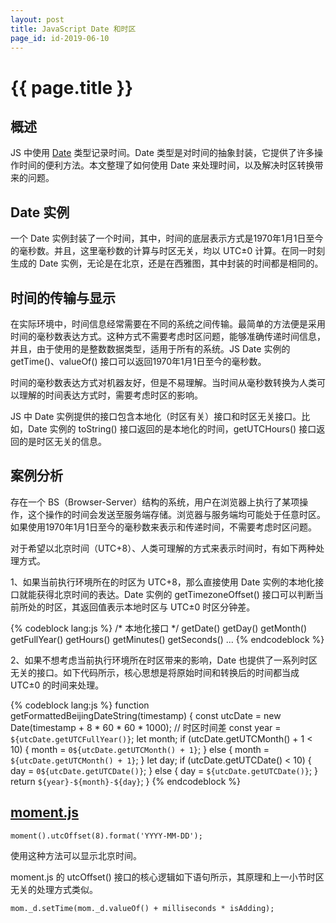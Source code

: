 ```yaml
---
layout: post
title: JavaScript Date 和时区
page_id: id-2019-06-10
---
```


<h1 class="title">{{ page.title }}</h1>

<h2 id='section_1'>概述</h2>

JS 中使用 <a href="https://developer.mozilla.org/en-US/docs/Web/JavaScript/Reference/Global_Objects/Date" target="_blank">Date</a> 类型记录时间。Date 类型是对时间的抽象封装，它提供了许多操作时间的便利方法。本文整理了如何使用 Date 来处理时间，以及解决时区转换带来的问题。

<!-- more -->

<h2 id='section_2'>Date 实例</h2>

一个 Date 实例封装了一个时间，其中，时间的底层表示方式是1970年1月1日至今的毫秒数。并且，这里毫秒数的计算与时区无关，均以 UTC±0 计算。在同一时刻生成的 Date 实例，无论是在北京，还是在西雅图，其中封装的时间都是相同的。

<h2 id='section_3'>时间的传输与显示</h2>

在实际环境中，时间信息经常需要在不同的系统之间传输。最简单的方法便是采用时间的毫秒数表达方式。这种方式不需要考虑时区问题，能够准确传递时间信息，并且，由于使用的是整数数据类型，适用于所有的系统。JS Date 实例的 getTime()、valueOf() 接口可以返回1970年1月1日至今的毫秒数。

时间的毫秒数表达方式对机器友好，但是不易理解。当时间从毫秒数转换为人类可以理解的时间表达方式时，需要考虑时区的影响。

JS 中 Date 实例提供的接口包含本地化（时区有关）接口和时区无关接口。比如，Date 实例的 toString() 接口返回的是本地化的时间，getUTCHours() 接口返回的是时区无关的信息。

<h2 id='section_4'>案例分析</h2>

存在一个 BS（Browser-Server）结构的系统，用户在浏览器上执行了某项操作，这个操作的时间会发送至服务端存储。浏览器与服务端均可能处于任意时区。如果使用1970年1月1日至今的毫秒数来表示和传递时间，不需要考虑时区问题。

对于希望以北京时间（UTC+8）、人类可理解的方式来表示时间时，有如下两种处理方式。

1、如果当前执行环境所在的时区为 UTC+8，那么直接使用 Date 实例的本地化接口就能获得北京时间的表达。Date 实例的 getTimezoneOffset() 接口可以判断当前所处的时区，其返回值表示本地时区与 UTC±0 时区分钟差。

{% codeblock lang:js %}
/* 本地化接口 */
getDate()
getDay()
getMonth()
getFullYear()
getHours()
getMinutes()
getSeconds()
...
{% endcodeblock %}

2、如果不想考虑当前执行环境所在时区带来的影响，Date 也提供了一系列时区无关的接口。如下代码所示，核心思想是将原始时间和转换后的时间都当成 UTC±0 的时间来处理。

{% codeblock lang:js %}
function getFormattedBeijingDateString(timestamp) {
  const utcDate = new Date(timestamp + 8 * 60 * 60 * 1000); // 时区时间差
  const year = `${utcDate.getUTCFullYear()}`;
  let month;
  if (utcDate.getUTCMonth() + 1 < 10) {
    month = `0${utcDate.getUTCMonth() + 1}`;
  } else {
    month = `${utcDate.getUTCMonth() + 1}`;
  }
  let day;
  if (utcDate.getUTCDate() < 10) {
    day = `0${utcDate.getUTCDate()}`;
  } else {
    day = `${utcDate.getUTCDate()}`;
  }
  return `${year}-${month}-${day}`;
}
{% endcodeblock %}

<h2 id='section_5'><a href="https://momentjs.com" target="_blank">moment.js</a></h2>

`moment().utcOffset(8).format('YYYY-MM-DD');`

使用这种方法可以显示北京时间。

moment.js 的 utcOffset() 接口的核心逻辑如下语句所示，其原理和上一小节时区无关的处理方式类似。

`mom._d.setTime(mom._d.valueOf() + milliseconds * isAdding);`
